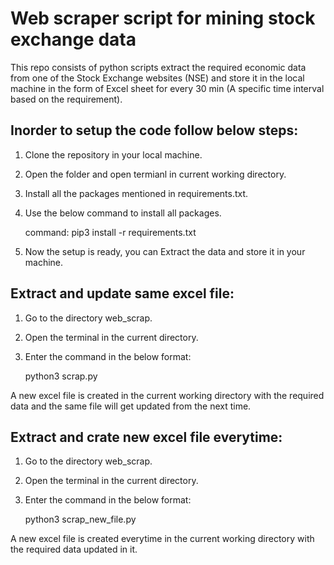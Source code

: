 # Web scraper script for mining stock exchange data

This repo consists of python scripts extract the required economic data from one of the Stock Exchange websites (NSE) 
and store it in the local machine in the form of Excel sheet for every 30 min (A specific time interval based on the requirement).

Inorder to setup the code follow below steps:
---------------------------------------------

 1. Clone the repository in your local machine.
 2. Open the folder and open termianl in current working directory.
 3. Install all the packages mentioned in requirements.txt.
 4. Use the below command to install all packages.

     command:  pip3 install -r requirements.txt

 5. Now the setup is ready, you can Extract the data and store it in your machine. 

Extract and update same excel file:
-----------------------------------

 1. Go to the directory web_scrap.
 2. Open the terminal in the current directory.
 3. Enter the command in the below format:
	
	python3 scrap.py 

 A new excel file is created in the current working directory with the required data and the same file will get updated from the next time.

Extract and crate new excel file everytime:
-------------------------------------------

 1. Go to the directory web_scrap.
 2. Open the terminal in the current directory.
 3. Enter the command in the below format:
	
	python3 scrap_new_file.py 

 A new excel file is created everytime in the current working directory with the required data updated in it.
